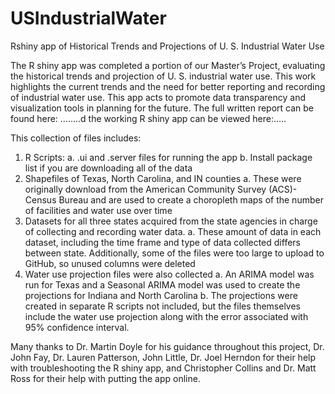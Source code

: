 # USIndustrialWater
Rshiny app of Historical Trends and Projections of U. S. Industrial Water Use

The R shiny app was completed a portion of our Master’s Project, evaluating the historical trends and projection of U. S. industrial water use. This work highlights the current trends and the need for better reporting and recording of industrial water use. This app acts to promote data transparency and visualization tools in planning for the future. The full written report can be found here: ……..d the working R shiny app can be viewed here:…..

This collection of files includes:
1.	R Scripts:
    a.	.ui and .server files for running the app
    b.	Install package list if you are downloading all of the data
2.	Shapefiles of Texas, North Carolina, and IN counties
    a.	These were originally download from the American Community Survey (ACS)- Census Bureau and are used to create a choropleth maps of         the number of facilities and water use over time
3.	Datasets for all three states acquired from the state agencies in charge of collecting and recording water data. 
    a.  These amount of data in each dataset, including the time frame and type of data collected differs between state. Additionally, some         of the files were too large to upload to GitHub, so unused columns were deleted
4.	Water use projection files were also collected
    a.	An ARIMA model was run for Texas and a Seasonal ARIMA model was used to create the projections for Indiana and North Carolina
    b.	 The projections were created in separate R scripts not included, but the files themselves include the water use projection along with the error associated with 95% confidence interval. 
    
Many thanks to Dr. Martin Doyle for his guidance throughout this project, Dr. John Fay, Dr. Lauren Patterson, John Little, Dr. Joel Herndon for their help with troubleshooting the R shiny app, and Christopher Collins and Dr. Matt Ross for their help with putting the app online. 
    
